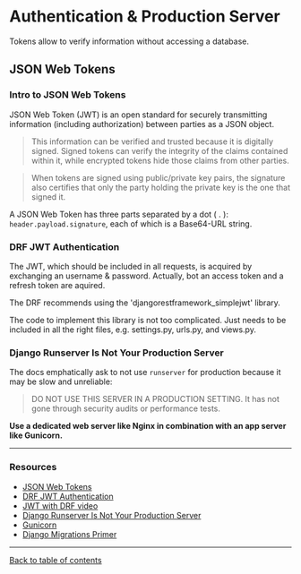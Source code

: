 # Authentication & Production Server

Tokens allow to verify information without accessing a database.

## JSON Web Tokens
### Intro to JSON Web Tokens

JSON Web Token (JWT) is an open standard for securely transmitting information (including authorization) between parties as a JSON object.

> This information can be verified and trusted because it is digitally signed.  Signed tokens can verify the integrity of the claims contained within it, while encrypted tokens hide those claims from other parties.

> When tokens are signed using public/private key pairs, the signature also certifies that only the party holding the private key is the one that signed it.

A JSON Web Token has three parts separated by a dot ( . ):
`header.payload.signature`, each of which is a Base64-URL string.

### DRF JWT Authentication

The JWT, which should be included in all requests, is acquired by exchanging an username & password.  Actually, bot an access token and a refresh token are aquired.

The DRF recommends using the 'djangorestframework_simplejwt' library.

The code to implement this library is not too complicated.  Just needs to be included in all the right files, e.g. settings.py, urls.py, and views.py.


### Django Runserver Is Not Your Production Server

The docs emphatically ask to not use `runserver` for production because it may be slow and unreliable:

> DO NOT USE THIS SERVER IN A PRODUCTION SETTING. It has not gone through security audits or performance tests.

**Use a dedicated web server like Nginx in combination with an app server like Gunicorn.**

---

### Resources

- [JSON Web Tokens](https://jwt.io/introduction/)
- [DRF JWT Authentication](https://simpleisbetterthancomplex.com/tutorial/2018/12/19/how-to-use-jwt-authentication-with-django-rest-framework.html)
- [JWT with DRF video](https://www.youtube.com/watch?v=Fhcn2qx-4VQ)
- [Django Runserver Is Not Your Production Server](https://vsupalov.com/django-runserver-in-production/)
- [Gunicorn](https://gunicorn.org/)
- [Django Migrations Primer](https://realpython.com/django-migrations-a-primer/)

---

[Back to table of contents](../README.md)
